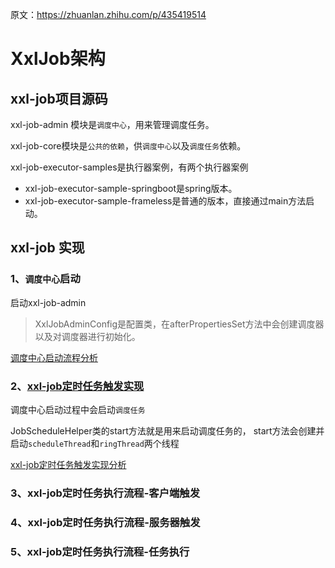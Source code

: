 
原文：<https://zhuanlan.zhihu.com/p/435419514>

# XxlJob架构

## xxl-job项目源码
xxl-job-admin 模块是`调度中心`，用来管理调度任务。

xxl-job-core模块是`公共的依赖`，供`调度中心`以及`调度任务`依赖。

xxl-job-executor-samples是执行器案例，有两个执行器案例
- xxl-job-executor-sample-springboot是spring版本。
- xxl-job-executor-sample-frameless是普通的版本，直接通过main方法启动。


## xxl-job 实现

### 1、`调度中心`启动
 启动xxl-job-admin
 > XxlJobAdminConfig是配置类，在afterPropertiesSet方法中会创建调度器以及对调度器进行初始化。

[调度中心启动流程分析](https://zhuanlan.zhihu.com/p/435419514)

### 2、[xxl-job定时任务触发实现](05、xxl-job定时任务触发实现.md])

调度中心启动过程中会启动`调度任务`

JobScheduleHelper类的start方法就是用来启动调度任务的，
start方法会创建并启动`scheduleThread`和`ringThread`两个线程

[xxl-job定时任务触发实现分析](https://zhuanlan.zhihu.com/p/436447196)


### 3、xxl-job定时任务执行流程-客户端触发

### 4、xxl-job定时任务执行流程-服务器触发


### 5、xxl-job定时任务执行流程-任务执行

